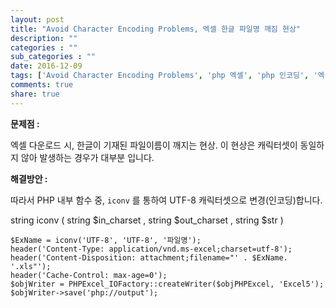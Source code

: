 ```yaml
---
layout: post
title: "Avoid Character Encoding Problems, 엑셀 한글 파일명 깨짐 현상"
description: ""
categories : ""
sub_categories : ""
date: 2016-12-09
tags: ['Avoid Character Encoding Problems', 'php 엑셀', 'php 인코딩', '엑셀 한글깨짐', '인코딩 문제']
comments: true
share: true
---
```


**문제점 :**

엑셀 다운로드 시, 한글이 기재된 파일이름이 깨지는 현상. 이 현상은 캐릭터셋이 동일하지 않아 발생하는 경우가 대부분 입니다.

  

**해결방안 :**

따라서 PHP 내부 함수 중, `iconv` 를 통하여 UTF-8 캐릭터셋으로 변경(인코딩)합니다.

  

string iconv ( string $in_charset , string $out_charset , string $str )

  

  

    $ExName = iconv('UTF-8', 'UTF-8', '파일명');
    header('Content-Type: application/vnd.ms-excel;charset=utf-8');
    header('Content-Disposition: attachment;filename="' . $ExName. '.xls"');
    header('Cache-Control: max-age=0');
    $objWriter = PHPExcel_IOFactory::createWriter($objPHPExcel, 'Excel5');
    $objWriter->save('php://output');

